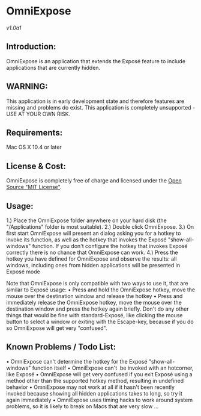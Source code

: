 
# OmniExpose
*v1.0a1*

## Introduction:
OmniExpose is an application that extends the Exposé feature to include applications that are currently hidden.

## WARNING:
This application is in early development state and therefore features are missing and problems do exist.
This application is completely unsupported - USE AT YOUR OWN RISK.

## Requirements:
Mac OS X 10.4 or later

## License &amp; Cost:
OmniExpose is completely free of charge and licensed under the [Open Source "MIT License"][1].

## Usage:
1.) Place the OmniExpose folder anywhere on your hard disk (the "/Applications" folder is most suitable).
2.) Double click OmniExpose.
3.) On first start OmniExpose will present an dialog asking you for a hotkey to invoke its function, as well as the hotkey that invokes the Exposé "show-all-windows" function. If you don't configure the hotkey that invokes Exposé correctly there is no chance that OmniExpose can work.
4.) Press the hotkey you have defined for OmniExpose and observe the results: all windows, including ones from hidden applications will be presented in Exposé mode

Note that OmniExpose is only compatible with two ways to use it, that are similar to Exposé usage:
• Press and hold the OmniExpose hotkey, move the mouse over the destination window and release the hotkey
• Press and immediately release the OmniExpose hotkey, move the mouse over the destination window and press the hotkey again briefly.
Don't do any other things that would be fine with standard-Exposé, like clicking the mouse button to select a window or exiting with the Escape-key, because if you do so OmniExpose will get very "confused".

## Known Problems / Todo List:
• OmniExpose can't determine the hotkey for the Exposé "show-all-windows" function itself
• OmniExpose can't  be invoked with an hotcorner, like Exposé
• OmniExpose will get very confused if you exit Exposé using a method other than the supported hotkey method, resulting in undefined behavior
• OmniExpose may not work at all if it hasn't been recently invoked because showing all hidden applications takes to long, so try it again immediately
• OmniExpose uses timing hacks to work around system problems, so it is likely to break on Macs that are very slow
…

[1]: https://opensource.org/licenses/mit-license.php
